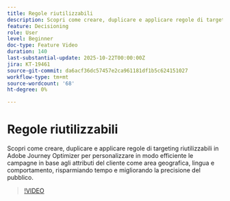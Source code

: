 ```yaml
---
title: Regole riutilizzabili
description: Scopri come creare, duplicare e applicare regole di targeting riutilizzabili in Adobe Journey Optimizer per personalizzare in modo efficiente le campagne in base agli attributi del cliente come area geografica, lingua e comportamento, risparmiando tempo e migliorando la precisione del pubblico.
feature: Decisioning
role: User
level: Beginner
doc-type: Feature Video
duration: 140
last-substantial-update: 2025-10-22T00:00:00Z
jira: KT-19461
source-git-commit: da6acf36dc57457e2ca961181df1b5c624151027
workflow-type: tm+mt
source-wordcount: '68'
ht-degree: 0%

---
```



# Regole riutilizzabili

Scopri come creare, duplicare e applicare regole di targeting riutilizzabili in Adobe Journey Optimizer per personalizzare in modo efficiente le campagne in base agli attributi del cliente come area geografica, lingua e comportamento, risparmiando tempo e migliorando la precisione del pubblico.

>[!VIDEO](https://video.tv.adobe.com/v/3476135/?captions=ita&learn=on&enablevpops)
